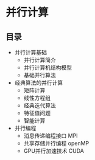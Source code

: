# 并行计算

## 目录
* 并行计算基础
  * 并行计算简介 
  * 并行计算机结构模型
  * 基础并行算法
* 经典算法的并行计算
  * 矩阵计算
  * 线性方程组
  * 经典迭代算法
  * 特征值问题
  * 智能计算
* 并行编程
  * 消息传递编程接口 MPI
  * 共享存储并行编程 openMP
  * GPU并行加速技术 CUDA 